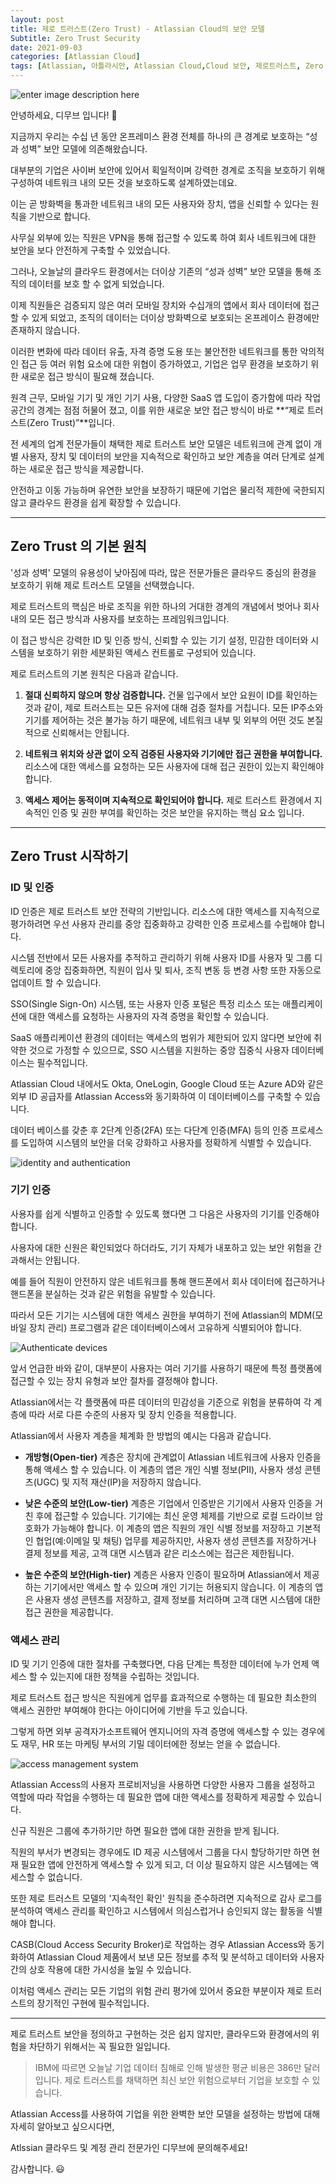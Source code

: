 ```yaml
---
layout: post
title: 제로 트러스트(Zero Trust) - Atlassian Cloud의 보안 모델
Subtitle: Zero Trust Security 
date: 2021-09-03
categories: [Atlassian Cloud]
tags: [Atlassian, 아틀라시안, Atlassian Cloud,Cloud 보안, 제로트러스트, Zero trust, Atlassian Access, Access Management, 클라우드계정관리]
---
```



![enter image description here](https://i2.wp.com/atlassianblog.wpengine.com/wp-content/uploads/2021/07/blog-1120x545@2x.png?resize=1560,760&ssl=1)

안녕하세요, 디무브 입니다! 🎈

지금까지 우리는 수십 년 동안 온프레미스 환경 전체를 하나의 큰 경계로 보호하는 “성과 성벽” 보안 모델에 의존해왔습니다.

대부분의 기업은 사이버 보안에 있어서 획일적이며 강력한 경계로 조직을 보호하기 위해 구성하여 네트워크 내의 모든 것을 보호하도록 설계하였는데요.

이는 곧 방화벽을 통과한 네트워크 내의 모든 사용자와 장치, 앱을 신뢰할 수 있다는 원칙을 기반으로 합니다.

사무실 외부에 있는 직원은 VPN을 통해 접근할 수 있도록 하여 회사 네트워크에 대한 보안을 보다 안전하게 구축할 수 있었습니다.

그러나, 오늘날의 클라우드 환경에서는 더이상 기존의 “성과 성벽” 보안 모델을 통해 조직의 데이터를 보호 할 수 없게 되었습니다.

이제 직원들은 검증되지 않은 여러 모바일 장치와 수십개의 앱에서 회사 데이터에 접근할 수 있게 되었고, 조직의 데이터는 더이상 방화벽으로 보호되는 온프레이스 환경에만 존재하지 않습니다.

이러한 변화에 따라 데이터 유출, 자격 증명 도용 또는 불안전한 네트워크를 통한 악의적인 접근 등 여러 위험 요소에 대한 위협이 증가하였고, 기업은 업무 환경을 보호하기 위한 새로운 접근 방식이 필요해 졌습니다.

원격 근무, 모바일 기기 및 개인 기기 사용, 다양한 SaaS 앱 도입이 증가함에 따라 작업 공간의 경계는 점점 허물어 졌고, 이를 위한 새로운 보안 접근 방식이 바로 **“제로 트러스트(Zero Trust)”**입니다.

전 세계의 업계 전문가들이 채택한 제로 트러스트 보안 모델은 네트워크에 관계 없이 개별 사용자, 장치 및 데이터의 보안을 지속적으로 확인하고 보안 계층을 여러 단계로 설계하는 새로운 접근 방식을 제공합니다.

안전하고 이동 가능하며 유연한 보안을 보장하기 때문에 기업은 물리적 제한에 국한되지 않고 클라우드 환경을 쉽게 확장할 수 있습니다.

---

## Zero Trust 의 기본 원칙

'성과 성벽' 모델의 유용성이 낮아짐에 따라, 많은 전문가들은 클라우드 중심의 환경을 보호하기 위해 제로 트러스트 모델을 선택했습니다.

제로 트러스트의 핵심은 바로 조직을 위한 하나의 거대한 경계의 개념에서 벗어나 회사 내의 모든 접근 방식과 사용자를 보호하는 프레임워크입니다.

이 접근 방식은 강력한 ID 및 인증 방식, 신뢰할 수 있는 기기 설정, 민감한 데이터와 시스템을 보호하기 위한 세분화된 액세스 컨트롤로 구성되어 있습니다.

제로 트러스트의 기본 원칙은 다음과 같습니다.

1.  **절대 신뢰하지 않으며 항상 검증합니다.** 건물 입구에서 보안 요원이 ID를 확인하는 것과 같이, 제로 트러스트는 모든 유저에 대해 검증 절차를 거칩니다. 모든 IP주소와 기기를 제어하는 것은 불가능 하기 때문에, 네트워크 내부 및 외부의 어떤 것도 본질적으로 신뢰해서는 안됩니다.
    
2.  **네트워크 위치와 상관 없이 오직 검증된 사용자와 기기에만 접근 권한을 부여합니다.** 리소스에 대한 액세스를 요청하는 모든 사용자에 대해 접근 권한이 있는지 확인해야 합니다.
    
3.  **액세스 제어는 동적이며 지속적으로 확인되어야 합니다.** 제로 트러스트 환경에서 지속적인 인증 및 권한 부여를 확인하는 것은 보안을 유지하는 핵심 요소 입니다.

---
## Zero Trust 시작하기


### ID 및 인증

ID 인증은 제로 트러스트 보안 전략의 기반입니다. 리소스에 대한 액세스를 지속적으로 평가하려면 우선 사용자 관리를 중앙 집중화하고 강력한 인증 프로세스를 수립해야 합니다.

시스템 전반에서 모든 사용자를 추적하고 관리하기 위해 사용자 ID를 사용자 및 그룹 디렉토리에 중앙 집중화하면, 직원이 입사 및 퇴사, 조직 변동 등 변경 사항 또한 자동으로 업데이트 할 수 있습니다.

SSO(Single Sign-On) 시스템, 또는 사용자 인증 포털은 특정 리소스 또는 애플리케이션에 대한 액세스를 요청하는 사용자의 자격 증명을 확인할 수 있습니다.

SaaS 애플리케이션 환경의 데이터는 액세스의 범위가 제한되어 있지 않다면 보안에 취약한 것으로 가정할 수 있으므로, SSO 시스템을 지원하는 중앙 집중식 사용자 데이터베이스는 필수적입니다.

Atlassian Cloud 내에서도 Okta, OneLogin, Google Cloud 또는 Azure AD와 같은 외부 ID 공급자를 Atlassian Access와 동기화하여 이 데이터베이스를 구축할 수 있습니다.

데이터 베이스를 갖춘 후 2단계 인증(2FA) 또는 다단계 인증(MFA) 등의 인증 프로세스를 도입하여 시스템의 보안을 더욱 강화하고 사용자를 정확하게 식별할 수 있습니다.

![identity and authentication](https://i0.wp.com/atlassianblog.wpengine.com/wp-content/uploads/2021/07/connect_sso_to_access.png?resize=768,500&ssl=1)

### 기기 인증

사용자를 쉽게 식별하고 인증할 수 있도록 했다면 그 다음은 사용자의 기기를 인증해야 합니다.

사용자에 대한 신원은 확인되었다 하더라도, 기기 자체가 내포하고 있는 보안 위험을 간과해서는 안됩니다.

예를 들어 직원이 안전하지 않은 네트워크를 통해 핸드폰에서 회사 데이터에 접근하거나 핸드폰을 분실하는 것과 같은 위험을 유발할 수 있습니다.

따라서 모든 기기는 시스템에 대한 엑세스 권한을 부여하기 전에 Atlassian의 MDM(모바일 장치 관리) 프로그램과 같은 데이터베이스에서 고유하게 식별되어야 합니다.

![Authenticate devices](https://i2.wp.com/atlassianblog.wpengine.com/wp-content/uploads/2021/06/edit-app-configuration-policy.png?w=768&ssl=1)

앞서 언급한 바와 같이, 대부분이 사용자는 여러 기기를 사용하기 때문에 특정 플랫폼에 접근할 수 있는 장치 유형과 보안 절차를 결정해야 합니다.

Atlassian에서는 각 플랫폼에 따른 데이터의 민감성을 기준으로 위험을 분류하여 각 계층에 따라 서로 다른 수준의 사용자 및 장치 인증을 적용합니다.

Atlassian에서 사용자 계층을 체계화 한 방법의 예시는 다음과 같습니다.

-   **개방형(Open-tier)** 계층은 장치에 관계없이 Atlassian 네트워크에 사용자 인증을 통해 액세스 할 수 있습니다. 이 계층의 앱은 개인 식별 정보(PII), 사용자 생성 콘텐츠(UGC) 및 지적 재산(IP)을 저장하지 않습니다.
    
-   **낮은 수준의 보안(Low-tier)** 계층은 기업에서 인증받은 기기에서 사용자 인증을 거친 후에 접근할 수 있습니다. 기기에는 최신 운영 체제를 기반으로 로컬 드라이브 암호화가 가능해야 합니다. 이 계층의 앱은 직원의 개인 식별 정보를 저장하고 기본적인 협업(예:이메일 및 채팅) 업무를 제공하지만, 사용자 생성 콘텐츠를 저장하거나 결제 정보를 제공, 고객 대면 시스템과 같은 리소스에는 접근은 제한됩니다.
    
-   **높은 수준의 보안(High-tier)** 계층은 사용자 인증이 필요하며 Atlassian에서 제공하는 기기에서만 액세스 할 수 있으며 개인 기기는 허용되지 않습니다. 이 계층의 앱은 사용자 생성 콘텐츠를 저장하고, 결제 정보를 처리하며 고객 대면 시스템에 대한 접근 권한을 제공합니다.


### 액세스 관리

ID 및 기기 인증에 대한 절차를 구축했다면, 다음 단계는 특정한 데이터에 누가 언제 액세스 할 수 있는지에 대한 정책을 수립하는 것입니다.

제로 트러스트 접근 방식은 직원에게 업무를 효과적으로 수행하는 데 필요한 최소한의 액세스 권한만 부여해야 한다는 아이디어에 기반을 두고 있습니다.

그렇게 하면 외부 공격자가소프트웨어 엔지니어의 자격 증명에 액세스할 수 있는 경우에도 재무, HR 또는 마케팅 부서의 기밀 데이터에한 정보는 얻을 수 없습니다.

![access management system](https://i1.wp.com/atlassianblog.wpengine.com/wp-content/uploads/2021/07/access_user_provisioning.png?resize=768,303&ssl=1)

Atlassian Access의 사용자 프로비저닝을 사용하면 다양한 사용자 그룹을 설정하고 역할에 따라 작업을 수행하는 데 필요한 앱에 대한 액세스를 정확하게 제공할 수 있습니다.

신규 직원은 그룹에 추가하기만 하면 필요한 앱에 대한 권한을 받게 됩니다.

직원의 부서가 변경되는 경우에도 ID 제공 시스템에서 그룹을 다시 할당하기만 하면 현재 필요한 앱에 안전하게 액세스할 수 있게 되고, 더 이상 필요하지 않은 시스템에는 액세스할 수 없습니다.

또한 제로 트러스트 모델의 '지속적인 확인' 원칙을 준수하려면 지속적으로 감사 로그를 분석하여 액세스 관리를 확인하고 시스템에서 의심스럽거나 승인되지 않는 활동을 식별해야 합니다.

CASB(Cloud Access Security Broker)로 작업하는 경우 Atlassian Access와 동기화하여 Atlassian Cloud 제품에서 보낸 모든 정보를 추적 및 분석하고 데이터와 사용자 간의 상호 작용에 대한 가시성을 높일 수 있습니다.

이처럼 액세스 관리는 모든 기업의 위험 관리 평가에 있어서 중요한 부분이자 제로 트러스트의 장기적인 구현에 필수적입니다.

---

제로 트러스트 보안을 정의하고 구현하는 것은 쉽지 않지만, 클라우드와 환경에서의 위험을 차단하기 위해서는 꼭 필요한 일입니다.

> IBM에 따르면 오늘날 기업 데이터 침해로 인해 발생한 평균 비용은 386만 달러입니다. 제로 트러스트를 채택하면 최신 보안 위험으로부터 기업을 보호할 수 있습니다.

Atlassian Access를 사용하여 기업을 위한 완벽한 보안 모델을 설정하는 방법에 대해 자세히 알아보고 싶으시다면, 

Atlssian 클라우드 및 계정 관리 전문가인 디무브에 문의해주세요! 

감사합니다. 😃

